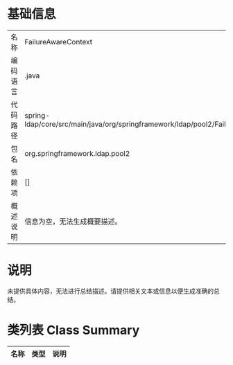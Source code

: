 # 基础信息

|      |      |
|------|------|
| 名称 | FailureAwareContext |
| 编码语言 | .java |
| 代码路径 | spring-ldap/core/src/main/java/org/springframework/ldap/pool2/FailureAwareContext.java |
| 包名 | org.springframework.ldap.pool2 |
| 依赖项 | [] |
| 概述说明 | 信息为空，无法生成概要描述。 |

# 说明

未提供具体内容，无法进行总结描述。请提供相关文本或信息以便生成准确的总结。

# 类列表 Class Summary

| 名称   | 类型  | 说明 |
|-------|------|-------------|




